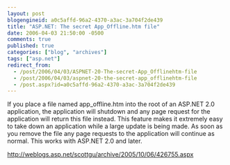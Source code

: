 ```yaml
---
layout: post
blogengineid: a0c5affd-96a2-4370-a3ac-3a704f2de439
title: "ASP.NET: The secret App_Offline.htm file"
date: 2006-04-03 21:50:00 -0500
comments: true
published: true
categories: ["blog", "archives"]
tags: ["asp.net"]
redirect_from: 
  - /post/2006/04/03/ASPNET-20-The-secret-App_Offlinehtm-file
  - /post/2006/04/03/aspnet-20-the-secret-app_offlinehtm-file
  - /post.aspx?id=a0c5affd-96a2-4370-a3ac-3a704f2de439
---
```

<!-- more -->
<p>If you place a file named app_offline.htm into the root of an ASP.NET 2.0 application, the application will shutdown and any page request for the application will return this file instead. This feature makes it extremely easy to take down an application while a large update is being made. As soon as you remove the file any page requests to the application will continue as normal. This works with ASP.NET 2.0 and later.</p>
<p><a href="http://weblogs.asp.net/scottgu/archive/2005/10/06/426755.aspx">http://weblogs.asp.net/scottgu/archive/2005/10/06/426755.aspx</a></p>
